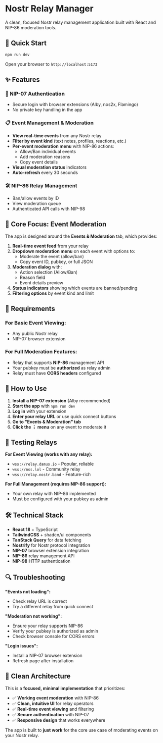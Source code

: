 # Nostr Relay Manager

A clean, focused Nostr relay management application built with React and NIP-86 moderation tools.

## 🚀 Quick Start

```bash
npm run dev
```

Open your browser to `http://localhost:5173`

## ✨ Features

### 🔐 **NIP-07 Authentication**
- Secure login with browser extensions (Alby, nos2x, Flamingo)
- No private key handling in the app

### 📋 **Event Management & Moderation**
- **View real-time events** from any Nostr relay
- **Filter by event kind** (text notes, profiles, reactions, etc.)
- **Per-event moderation menu** with NIP-86 actions:
  - Allow/Ban individual events
  - Add moderation reasons
  - Copy event details
- **Visual moderation status** indicators
- **Auto-refresh** every 30 seconds

### 🛠️ **NIP-86 Relay Management**
- Ban/allow events by ID
- View moderation queue
- Authenticated API calls with NIP-98

## 🎯 **Core Focus: Event Moderation**

The app is designed around the **Events & Moderation** tab, which provides:

1. **Real-time event feed** from your relay
2. **Dropdown moderation menu** on each event with options to:
   - Moderate the event (allow/ban)
   - Copy event ID, pubkey, or full JSON
3. **Moderation dialog** with:
   - Action selection (Allow/Ban)
   - Reason field
   - Event details preview
4. **Status indicators** showing which events are banned/pending
5. **Filtering options** by event kind and limit

## 🔧 **Requirements**

### For Basic Event Viewing:
- Any public Nostr relay
- NIP-07 browser extension

### For Full Moderation Features:
- Relay that supports **NIP-86** management API
- Your pubkey must be **authorized** as relay admin
- Relay must have **CORS headers** configured

## 📱 **How to Use**

1. **Install a NIP-07 extension** (Alby recommended)
2. **Start the app** with `npm run dev`
3. **Log in** with your extension
4. **Enter your relay URL** or use quick connect buttons
5. **Go to "Events & Moderation" tab**
6. **Click the ⋮ menu** on any event to moderate it

## 🧪 **Testing Relays**

**For Event Viewing (works with any relay):**
- `wss://relay.damus.io` - Popular, reliable
- `wss://nos.lol` - Community relay
- `wss://relay.nostr.band` - Feature-rich

**For Full Management (requires NIP-86 support):**
- Your own relay with NIP-86 implemented
- Must be configured with your pubkey as admin

## 🛠️ **Technical Stack**

- **React 18** + TypeScript
- **TailwindCSS** + shadcn/ui components
- **TanStack Query** for data fetching
- **Nostrify** for Nostr protocol integration
- **NIP-07** browser extension integration
- **NIP-86** relay management API
- **NIP-98** HTTP authentication

## 🔍 **Troubleshooting**

**"Events not loading":**
- Check relay URL is correct
- Try a different relay from quick connect

**"Moderation not working":**
- Ensure your relay supports NIP-86
- Verify your pubkey is authorized as admin
- Check browser console for CORS errors

**"Login issues":**
- Install a NIP-07 browser extension
- Refresh page after installation

## 🎨 **Clean Architecture**

This is a **focused, minimal implementation** that prioritizes:
- ✅ **Working event moderation** with NIP-86
- ✅ **Clean, intuitive UI** for relay operators
- ✅ **Real-time event viewing** and filtering
- ✅ **Secure authentication** with NIP-07
- ✅ **Responsive design** that works everywhere

The app is built to **just work** for the core use case of moderating events on your Nostr relay.